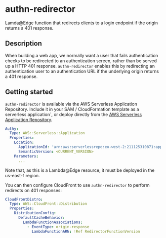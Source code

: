 # authn-redirector

Lamda@Edge function that redirects clients to a login endpoint if the origin returns a 401 response.

## Description

When building a web app, we normally want a user that fails authentication checks to be redirected to an authentication screen, rather than be served up a HTTP 401 response. `authn-redirector` enables this by redirecting an authentication user to an authentication URL if the underlying origin returns a 401 response.

## Getting started

`authn-redirector` is available via the AWS Serverless Application Repository. Include it in your SAM / CloudFormation template as a serverless application`, or deploy directly from the [AWS Serverless Application Repository](https://eu-west-2.console.aws.amazon.com/lambda/home?region=eu-west-2#/create/app?applicationId=arn:aws:serverlessrepo:eu-west-2:211125310871:applications/authn-redirector).

```yaml
Authy:
  Type: AWS::Serverless::Application
  Properties:
    Location:
      ApplicationId: 'arn:aws:serverlessrepo:eu-west-2:211125310871:applications/authn-redirector'
      SemanticVersion: <CURRENT_VERSION>
    Parameters:
      ...
```

Note that, as this is a Lambda@Edge resource, it must be deployed in the us-east-1 region.

You can then configure CloudFront to use `authn-redirector` to perform redirects on 401 responses:

```yaml
CloudFrontDistro:
  Type: AWS::CloudFront::Distribution
  Properties:
    DistributionConfig:
      DefaultCacheBehavior:
        LambdaFunctionAssociations:
          - EventType: origin-response
            LambdaFunctionARN: !Ref RedirectorFunctionVersion
```
